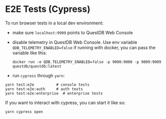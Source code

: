 # E2E Tests (Cypress)

To run browser tests in a local dev environment:

* make sure `localhost:9999` points to QuestDB Web Console
* disable telemetry in QuestDB Web Console. Use env variable `QDB_TELEMETRY_ENABLED=false`
  if running with docker, you can pass the variable like this:
  ```
  docker run -e QDB_TELEMETRY_ENABLED=false -p 9000:9000 -p 9009:9009 questdb/questdb:latest
  ```

* run `cypress` through `yarn`:
```
yarn test:e2e          # console tests
yarn test:e2e:auth     # auth tests
yarn test:e2e:enterprise  # enterprise tests
```

If you want to interact with cypress, you can start it like so:

```
yarn cypress open
```
